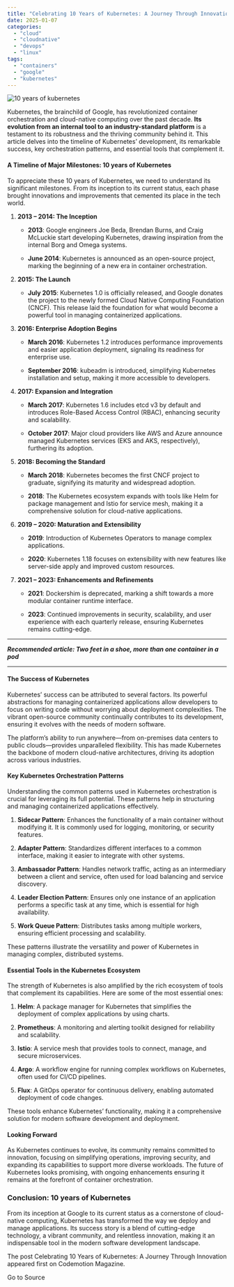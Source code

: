```yaml
---
title: "Celebrating 10 Years of Kubernetes: A Journey Through Innovation"
date: 2025-01-07
categories: 
  - "cloud"
  - "cloudnative"
  - "devops"
  - "linux"
tags: 
  - "containers"
  - "google"
  - "kubernetes"
---
```


![10 years of kubernetes](https://www.codemotion.com/magazine/wp-content/uploads/2024/06/DALL%C2%B7E-2024-06-03-11.06.16-A-minimal-and-simple-widescreen-image-celebrating-10-years-of-Kubernetes.-The-design-features-a-clean-white-background-with-a-stylized-modern-repres.webp)

Kubernetes, the brainchild of Google, has revolutionized container orchestration and cloud-native computing over the past decade. **Its evolution from an internal tool to an industry-standard platform** is a testament to its robustness and the thriving community behind it. This article delves into the timeline of Kubernetes’ development, its remarkable success, key orchestration patterns, and essential tools that complement it.

#### A Timeline of Major Milestones: 10 years of Kubernetes

To appreciate these 10 years of Kubernetes, we need to understand its significant milestones. From its inception to its current status, each phase brought innovations and improvements that cemented its place in the tech world.

1. **2013 – 2014: The Inception**
    - **2013**: Google engineers Joe Beda, Brendan Burns, and Craig McLuckie start developing Kubernetes, drawing inspiration from the internal Borg and Omega systems.
    
    - **June 2014**: Kubernetes is announced as an open-source project, marking the beginning of a new era in container orchestration.

4. **2015: The Launch**
    - **July 2015**: Kubernetes 1.0 is officially released, and Google donates the project to the newly formed Cloud Native Computing Foundation (CNCF). This release laid the foundation for what would become a powerful tool in managing containerized applications.

7. **2016: Enterprise Adoption Begins**
    - **March 2016**: Kubernetes 1.2 introduces performance improvements and easier application deployment, signaling its readiness for enterprise use.
    
    - **September 2016**: kubeadm is introduced, simplifying Kubernetes installation and setup, making it more accessible to developers.

10. **2017: Expansion and Integration**
    - **March 2017**: Kubernetes 1.6 includes etcd v3 by default and introduces Role-Based Access Control (RBAC), enhancing security and scalability.
    
    - **October 2017**: Major cloud providers like AWS and Azure announce managed Kubernetes services (EKS and AKS, respectively), furthering its adoption.

13. **2018: Becoming the Standard**
    - **March 2018**: Kubernetes becomes the first CNCF project to graduate, signifying its maturity and widespread adoption.
    
    - **2018**: The Kubernetes ecosystem expands with tools like Helm for package management and Istio for service mesh, making it a comprehensive solution for cloud-native applications.

16. **2019 – 2020: Maturation and Extensibility**
    - **2019**: Introduction of Kubernetes Operators to manage complex applications.
    
    - **2020**: Kubernetes 1.18 focuses on extensibility with new features like server-side apply and improved custom resources.

19. **2021 – 2023: Enhancements and Refinements**
    - **2021**: Dockershim is deprecated, marking a shift towards a more modular container runtime interface.
    
    - **2023**: Continued improvements in security, scalability, and user experience with each quarterly release, ensuring Kubernetes remains cutting-edge.

* * *

**_Recommended article: Two feet in a shoe, more than one container in a pod_**

* * *

#### The Success of Kubernetes

Kubernetes’ success can be attributed to several factors. Its powerful abstractions for managing containerized applications allow developers to focus on writing code without worrying about deployment complexities. The vibrant open-source community continually contributes to its development, ensuring it evolves with the needs of modern software.

The platform’s ability to run anywhere—from on-premises data centers to public clouds—provides unparalleled flexibility. This has made Kubernetes the backbone of modern cloud-native architectures, driving its adoption across various industries.

#### Key Kubernetes Orchestration Patterns

Understanding the common patterns used in Kubernetes orchestration is crucial for leveraging its full potential. These patterns help in structuring and managing containerized applications effectively.

1. **Sidecar Pattern**: Enhances the functionality of a main container without modifying it. It is commonly used for logging, monitoring, or security features.

4. **Adapter Pattern**: Standardizes different interfaces to a common interface, making it easier to integrate with other systems.

7. **Ambassador Pattern**: Handles network traffic, acting as an intermediary between a client and service, often used for load balancing and service discovery.

10. **Leader Election Pattern**: Ensures only one instance of an application performs a specific task at any time, which is essential for high availability.

13. **Work Queue Pattern**: Distributes tasks among multiple workers, ensuring efficient processing and scalability.

These patterns illustrate the versatility and power of Kubernetes in managing complex, distributed systems.

#### Essential Tools in the Kubernetes Ecosystem

The strength of Kubernetes is also amplified by the rich ecosystem of tools that complement its capabilities. Here are some of the most essential ones:

1. **Helm**: A package manager for Kubernetes that simplifies the deployment of complex applications by using charts.

4. **Prometheus**: A monitoring and alerting toolkit designed for reliability and scalability.

7. **Istio**: A service mesh that provides tools to connect, manage, and secure microservices.

10. **Argo**: A workflow engine for running complex workflows on Kubernetes, often used for CI/CD pipelines.

13. **Flux**: A GitOps operator for continuous delivery, enabling automated deployment of code changes.

These tools enhance Kubernetes’ functionality, making it a comprehensive solution for modern software development and deployment.

#### Looking Forward

As Kubernetes continues to evolve, its community remains committed to innovation, focusing on simplifying operations, improving security, and expanding its capabilities to support more diverse workloads. The future of Kubernetes looks promising, with ongoing enhancements ensuring it remains at the forefront of container orchestration.

### Conclusion: 10 years of Kubernetes

From its inception at Google to its current status as a cornerstone of cloud-native computing, Kubernetes has transformed the way we deploy and manage applications. Its success story is a blend of cutting-edge technology, a vibrant community, and relentless innovation, making it an indispensable tool in the modern software development landscape.

The post Celebrating 10 Years of Kubernetes: A Journey Through Innovation appeared first on Codemotion Magazine.

Go to Source

